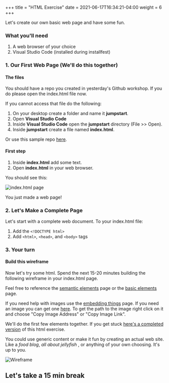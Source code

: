 +++
title = "HTML Exercise"
date = 2021-06-17T16:34:21-04:00
weight = 6
+++

Let's create our own basic web page and have some fun.

### What you'll need

1. A web browser of your choice
2. Visual Studio Code (installed during installfest)

### 1. Our First Web Page (We'll do this together)

#### The files

You should have a repo you created in yesterday's Github workshop. If you do please open the index.html file now. 

If you cannot access that file do the following:

1. On your desktop create a folder and name it **jumpstart**.
2. Open **Visual Studio Code**
3. Inside **Visual Studio Code** open the **jumpstart** directory (File >> Open).
4. Inside **jumpstart** create a file named **index.html**.

Or use this sample repo [here](https://github.com/itserik0/jumpstart-starter-repo).

#### First step

1. Inside **index.html** add some text.
2. Open **index.html** in your web browser.

You should see this:

![index.html page](../images/index_dot_html.png)

You just made a web page!

### 2. Let's Make a Complete Page

Let's start with a complete web document. To your index.html file:
1. Add the ```<!DOCTYPE html>```
2. Add ```<html>```,  ```<head>```, and ```<body>``` tags
   
<!-- 3. Put the html content from the wireframe into a ```<body>``` tag -->

### 3. Your turn

#### Build this wireframe

Now let's try some html. Spend the next 15-20 minutes building the following wireframe in your index.html page.

Feel free to reference the [semantic elements](/html/semantic-elements/) page or the [basic elements](/html/basic-elements/) page.

If you need help with images use the [embedding things](/html/embedding-things/) page. If you need an image you can get one [here](https://pixabay.com/). To get the path to the image right click on it and choose "Copy Image Address" or "Copy Image Link".

We'll do the first few elements together. If you get stuck [here's a completed version](https://jumpstart-frontend.netlify.app/html/sample-html-exercise.html) of this html exercise.

You could use generic content or make it fun by creating an actual web site. Like a *food blog*, *all about jellyfish* , or anything of your own choosing. It's up to you.

![Wireframe](../images/wireframe.jpg)

## Let's take a 15 min break
